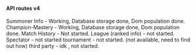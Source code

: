 #### API routes v4
Summoner Info - Working, Database storage done, Dom population done.
Champion-Mastery - Working, Database storage done, Dom population done.
Match History - Not started.
League (ranked info) - not started.
Spectator - not started
tournament - not started. (not available, need to find out how)
third party - idk , not started.
